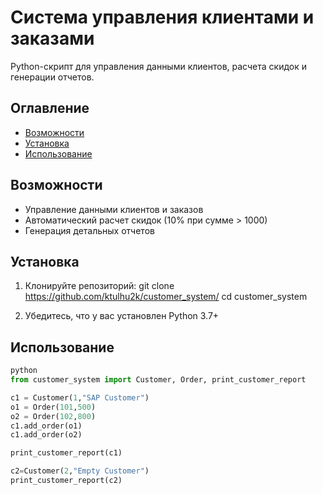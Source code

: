# Система управления клиентами и заказами

Python-скрипт для управления данными клиентов, расчета скидок и генерации отчетов.

##  Оглавление

- [Возможности](#-возможности)
- [Установка](#-установка)
- [Использование](#-использование)

##  Возможности

-  Управление данными клиентов и заказов
-  Автоматический расчет скидок (10% при сумме > 1000)
-  Генерация детальных отчетов


##  Установка

1. Клонируйте репозиторий:
   git clone https://github.com/ktulhu2k/customer_system/
cd customer_system

2. Убедитесь, что у вас установлен Python 3.7+

##  Использование
```python
python
from customer_system import Customer, Order, print_customer_report

c1 = Customer(1,"SAP Customer")
o1 = Order(101,500)
o2 = Order(102,800)
c1.add_order(o1)
c1.add_order(o2)

print_customer_report(c1)

c2=Customer(2,"Empty Customer")
print_customer_report(c2)
```

